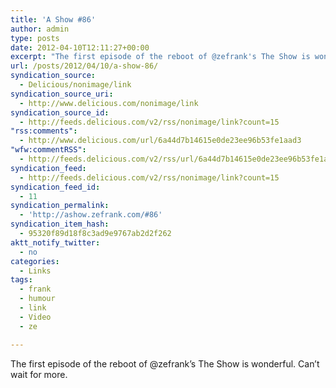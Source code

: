 ```yaml
---
title: 'A Show #86'
author: admin
type: posts
date: 2012-04-10T12:11:27+00:00
excerpt: "The first episode of the reboot of @zefrank's The Show is wonderful. Can't wait for more."
url: /posts/2012/04/10/a-show-86/
syndication_source:
  - Delicious/nonimage/link
syndication_source_uri:
  - http://www.delicious.com/nonimage/link
syndication_source_id:
  - http://feeds.delicious.com/v2/rss/nonimage/link?count=15
"rss:comments":
  - http://www.delicious.com/url/6a44d7b14615e0de23ee96b53fe1aad3
"wfw:commentRSS":
  - http://feeds.delicious.com/v2/rss/url/6a44d7b14615e0de23ee96b53fe1aad3
syndication_feed:
  - http://feeds.delicious.com/v2/rss/nonimage/link?count=15
syndication_feed_id:
  - 11
syndication_permalink:
  - 'http://ashow.zefrank.com/#86'
syndication_item_hash:
  - 95320f89d18f8c3ad9e9767ab2d2f262
aktt_notify_twitter:
  - no
categories:
  - Links
tags:
  - frank
  - humour
  - link
  - Video
  - ze

---
```

The first episode of the reboot of @zefrank&#8217;s The Show is wonderful. Can&#8217;t wait for more.